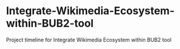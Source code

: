 # Integrate-Wikimedia-Ecosystem-within-BUB2-tool
Project timeline for Integrate Wikimedia Ecosystem within BUB2 tool

